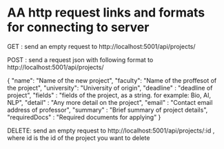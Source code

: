 # AA http request links and formats for connecting to server

GET : send an empty request to http://localhost:5001/api/projects/

POST : send a request json with following format to http://localhost:5001/api/projects/

{
"name": "Name of the new project",
"faculty": "Name of the proffesot of the project",
"university": "University of origin",
"deadline" : "deadline of project",
"fields" : "fields of the project, as a string. for example: Bio, AI, NLP",
"detail" : "Any more detail on the project",
"email" : "Contact email address of professor",
"summary" : "Brief summary of project details",
"requiredDocs" : "Required documents for applying"
}

DELETE: send an empty request to http://localhost:5001/api/projects/:id , where id is the id of the project you want to delete
